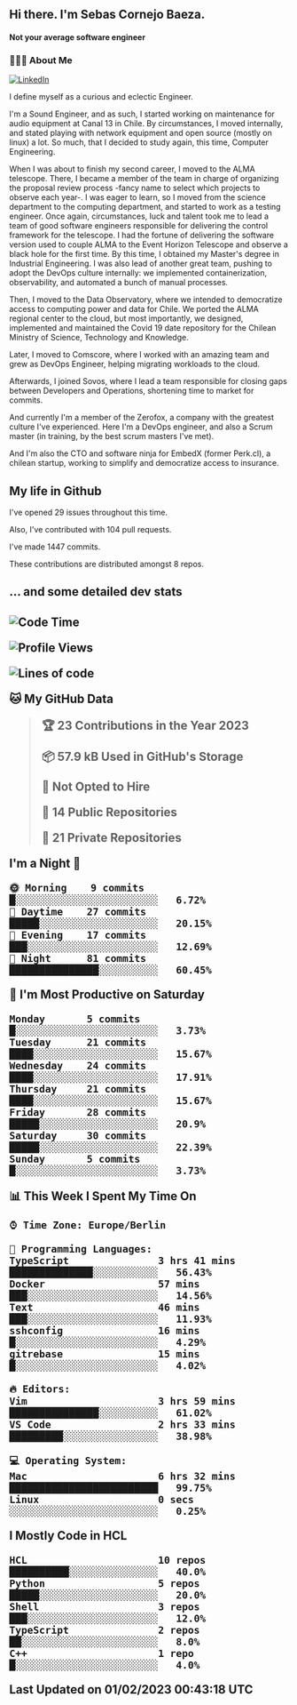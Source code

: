 <h2> Hi there.  I'm Sebas Cornejo Baeza.</h2>
<h4> Not your average software engineer</h4>
<h3> 👨🏻‍💻 About Me </h3>
<a href="http://linkedin.com/in/sebastian-cornejo-baeza/"><img alt="LinkedIn" src="https://img.shields.io/badge/Sebas%20Cornejo%20-informational?style=appveyor&logo=linkedin"></a>


I define myself as a curious and eclectic Engineer.

I'm a Sound Engineer, and as such, I started working on maintenance for audio equipment at Canal 13 in Chile.
By circumstances, I moved internally, and stated playing with network equipment and open source (mostly on linux) 
a lot. So much, that I decided to study again, this time, Computer Engineering.

When I was about to finish my second career, I moved to the ALMA telescope. There, I became a member of the team
in charge of organizing the proposal review process -fancy name to select which projects to observe each year-. 
I was eager to learn, so I moved from the science department to the computing department, and started to work as 
a testing engineer. Once again, circumstances, luck and talent took me to lead a team of good software engineers 
responsible for delivering the control framework for the telescope. I had the fortune of delivering the software
version used to couple ALMA to the Event Horizon Telescope and observe a black hole for the first time.
By this time, I obtained my Master's degree in Industrial Engineering.
I was also lead of another great team, pushing to adopt the DevOps culture internally: we implemented containerization, observability, and automated a bunch of manual processes.

Then, I moved to the Data Observatory, where we intended to democratize access to computing power
and data for Chile. We ported the ALMA regional center to the cloud, but most importantly, we designed, implemented
and maintained the Covid 19 date repository for the Chilean Ministry of Science, Technology and Knowledge.

Later, I moved to Comscore, where I worked with an amazing team and grew as DevOps Engineer, helping migrating workloads to the cloud.

Afterwards, I joined Sovos, where I lead a team responsible for closing gaps between Developers and Operations, shortening time to market for commits.

And currently I'm a member of the Zerofox, a company with the greatest culture I've experienced. Here I'm a DevOps
engineer, and also a Scrum master (in training, by the best scrum masters I've met).
 
And I'm also the CTO and software ninja for EmbedX (former Perk.cl), a chilean startup, working to simplify and democratize access to insurance.

<h2> My life in Github </h2>

I've opened 29 issues throughout this time.

Also, I've contributed with 104 pull requests.

I've made 1447 commits.

These contributions are distributed amongst 8 repos.

<h2>... and some detailed dev stats<h2>

<!--START_SECTION:waka-->
![Code Time](http://img.shields.io/badge/Code%20Time-237%20hrs%2046%20mins-blue)

![Profile Views](http://img.shields.io/badge/Profile%20Views-1-blue)

![Lines of code](https://img.shields.io/badge/From%20Hello%20World%20I%27ve%20Written-538%20Thousand%20lines%20of%20code-blue)

**🐱 My GitHub Data** 

> 🏆 23 Contributions in the Year 2023
 > 
> 📦 57.9 kB Used in GitHub's Storage 
 > 
> 🚫 Not Opted to Hire
 > 
> 📜 14 Public Repositories 
 > 
> 🔑 21 Private Repositories  
 > 
**I'm a Night 🦉** 

```text
🌞 Morning    9 commits      █░░░░░░░░░░░░░░░░░░░░░░░░   6.72% 
🌆 Daytime    27 commits     █████░░░░░░░░░░░░░░░░░░░░   20.15% 
🌃 Evening    17 commits     ███░░░░░░░░░░░░░░░░░░░░░░   12.69% 
🌙 Night      81 commits     ███████████████░░░░░░░░░░   60.45%

```
📅 **I'm Most Productive on Saturday** 

```text
Monday       5 commits      █░░░░░░░░░░░░░░░░░░░░░░░░   3.73% 
Tuesday      21 commits     ████░░░░░░░░░░░░░░░░░░░░░   15.67% 
Wednesday    24 commits     ████░░░░░░░░░░░░░░░░░░░░░   17.91% 
Thursday     21 commits     ████░░░░░░░░░░░░░░░░░░░░░   15.67% 
Friday       28 commits     █████░░░░░░░░░░░░░░░░░░░░   20.9% 
Saturday     30 commits     █████░░░░░░░░░░░░░░░░░░░░   22.39% 
Sunday       5 commits      █░░░░░░░░░░░░░░░░░░░░░░░░   3.73%

```


📊 **This Week I Spent My Time On** 

```text
⌚︎ Time Zone: Europe/Berlin

💬 Programming Languages: 
TypeScript               3 hrs 41 mins       ██████████████░░░░░░░░░░░   56.43% 
Docker                   57 mins             ███░░░░░░░░░░░░░░░░░░░░░░   14.56% 
Text                     46 mins             ███░░░░░░░░░░░░░░░░░░░░░░   11.93% 
sshconfig                16 mins             █░░░░░░░░░░░░░░░░░░░░░░░░   4.29% 
gitrebase                15 mins             █░░░░░░░░░░░░░░░░░░░░░░░░   4.02%

🔥 Editors: 
Vim                      3 hrs 59 mins       ███████████████░░░░░░░░░░   61.02% 
VS Code                  2 hrs 33 mins       █████████░░░░░░░░░░░░░░░░   38.98%

💻 Operating System: 
Mac                      6 hrs 32 mins       █████████████████████████   99.75% 
Linux                    0 secs              ░░░░░░░░░░░░░░░░░░░░░░░░░   0.25%

```

**I Mostly Code in HCL** 

```text
HCL                      10 repos            ██████████░░░░░░░░░░░░░░░   40.0% 
Python                   5 repos             █████░░░░░░░░░░░░░░░░░░░░   20.0% 
Shell                    3 repos             ███░░░░░░░░░░░░░░░░░░░░░░   12.0% 
TypeScript               2 repos             ██░░░░░░░░░░░░░░░░░░░░░░░   8.0% 
C++                      1 repo              █░░░░░░░░░░░░░░░░░░░░░░░░   4.0%

```



 Last Updated on 01/02/2023 00:43:18 UTC
<!--END_SECTION:waka-->
